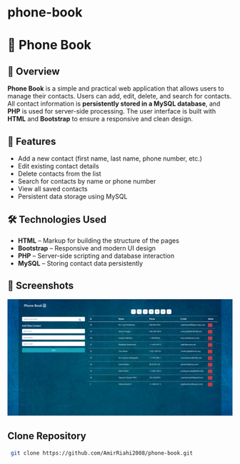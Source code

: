 # phone-book
# 📖 Phone Book

## 📌 Overview

**Phone Book** is a simple and practical web application that allows users to manage their contacts. Users can add, edit, delete, and search for contacts. All contact information is **persistently stored in a MySQL database**, and **PHP** is used for server-side processing. The user interface is built with **HTML** and **Bootstrap** to ensure a responsive and clean design.

## 🎯 Features

- Add a new contact (first name, last name, phone number, etc.)
- Edit existing contact details
- Delete contacts from the list
- Search for contacts by name or phone number
- View all saved contacts
- Persistent data storage using MySQL

## 🛠 Technologies Used

- **HTML** – Markup for building the structure of the pages
- **Bootstrap** – Responsive and modern UI design
- **PHP** – Server-side scripting and database interaction
- **MySQL** – Storing contact data persistently

## 🧪 Screenshots
![Quiz App Screenshot](./Preview.PNG)


## Clone Repository
  ```bash
   git clone https://github.com/AmirRiahi2008/phone-book.git
